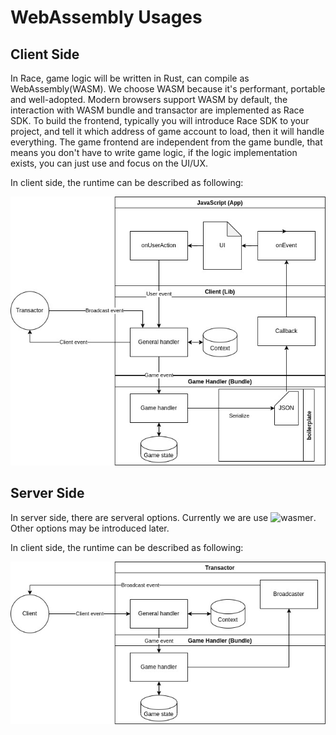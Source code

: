 # WebAssembly Usages

## Client Side

In Race, game logic will be written in Rust, can compile as WebAssembly(WASM).  We choose WASM because it's performant, portable and well-adopted.  Modern browsers support WASM by default, the interaction with WASM bundle and transactor are implemented as Race SDK.  To build the frontend, typically you will introduce Race SDK to your project, and tell it which address of game account to load, then it will handle everything.  The game frontend are independent from the game bundle, that means you don't have to write game logic, if the logic implementation exists, you can just use and focus on the UI/UX.

In client side, the runtime can be described as following:

![Client](client.jpg)

## Server Side

In server side, there are serveral options.  Currently we are use ![wasmer](https://github.com/wasmerio/wasmer).  Other options may be introduced later.

In client side, the runtime can be described as following:

![Server](server.jpg)
